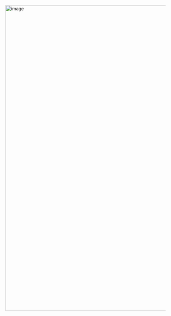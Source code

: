 <img width="958" alt="image" src="https://github.com/sanjananataraj/sanjananataraj/assets/138377718/6a9d06fa-26c6-4b13-a0aa-4691db1bfaae">
